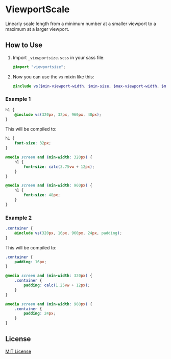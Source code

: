 # ViewportScale

Linearly scale length from a minimum number at a smaller viewport to a maximum at a larger viewport.

## How to Use

1. Import `_viewportsize.scss` in your sass file:

   ```scss
   @import "viewportsize";
   ```
   
2. Now you can use the `vs` mixin like this:

   ```scss
   @include vs($min-viewport-width, $min-size, $max-viewport-width, $max-size, $property: "font-size");
   ```

### Example 1

```scss
h1 {
    @include vs(320px, 32px, 960px, 48px);
}
```

This will be compiled to:

```css
h1 {
    font-size: 32px;
}

@media screen and (min-width: 320px) {
    h1 {
        font-size: calc(3.75vw + 12px);
    }
}

@media screen and (min-width: 960px) {
    h1 {
        font-size: 48px;
    }
}
```

### Example 2

```scss
.container {
    @include vs(320px, 16px, 960px, 24px, padding);
}
```

This will be compiled to:

```css
.container {
    padding: 16px;
}

@media screen and (min-width: 320px) {
    .container {
        padding: calc(1.25vw + 12px);
    }
}

@media screen and (min-width: 960px) {
    .container {
        padding: 24px;
    }
}
```

## License

[MIT License](https://github.com/ixkaito/viewportsize/blob/master/LICENSE)

